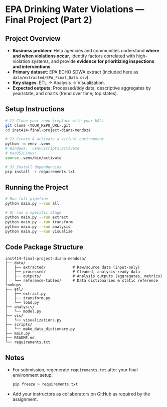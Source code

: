 # EPA Drinking Water Violations — Final Project (Part 2)

## Project Overview
- **Business problem**: Help agencies and communities understand **where and when violations occur**, identify factors correlated with high-violation systems, and provide **evidence for prioritizing inspections and interventions**.
- **Primary dataset**: EPA ECHO SDWA extract (included here as `data/extracted/EPA_Final_Data.csv`).
- **Key stages**: ETL → Analysis → Visualization.
- **Expected outputs**: Processed/tidy data, descriptive aggregates by year/state, and charts (trend over time; top states).

## Setup Instructions
```bash
# 1) Clone your repo (replace with your URL)
git clone <YOUR_REPO_URL>.git
cd inst414-final-project-diana-mendoza

# 2) Create & activate a virtual environment
python -m venv .venv
# Windows: .venv\Scripts\activate
# macOS/Linux:
source .venv/bin/activate

# 3) Install dependencies
pip install -r requirements.txt
```

## Running the Project
```bash
# Run full pipeline
python main.py --run all

# Or run a specific stage
python main.py --run extract
python main.py --run transform
python main.py --run analysis
python main.py --run visualize
```

## Code Package Structure
```
inst414-final-project-diana-mendoza/
├── data/
│   ├── extracted/            # Raw/source data (input-only)
│   ├── processed/            # Cleaned, analysis-ready data
│   ├── outputs/              # Analysis outputs (aggregates, metrics)
│   └── reference-tables/     # Data dictionaries & static reference lookups
├── etl/
│   ├── extract.py
│   ├── transform.py
│   └── load.py
├── analysis/
│   └── model.py
├── vis/
│   └── visualizations.py
├── scripts/
│   └── make_data_dictionary.py
├── main.py
├── README.md
└── requirements.txt
```

## Notes
- For submission, regenerate `requirements.txt` after your final environment setup:
  ```bash
  pip freeze > requirements.txt
  ```
- Add your instructors as collaborators on GitHub as required by the assignment.

